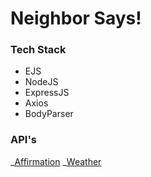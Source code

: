 # Neighbor Says!

### Tech Stack

- EJS
- NodeJS
- ExpressJS
- Axios
- BodyParser

### API's

_[Affirmation](https://www.affirmations.dev/)
_[Weather](https://www.weatherapi.com/)
